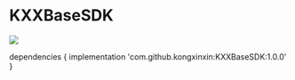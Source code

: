 # KXXBaseSDK
[![](https://jitpack.io/v/kongxinxin/KXXBaseSDK.svg)](https://jitpack.io/#kongxinxin/KXXBaseSDK)


dependencies {
 implementation 'com.github.kongxinxin:KXXBaseSDK:1.0.0'
 }
